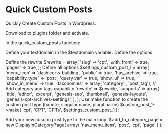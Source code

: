 # Quick Custom Posts

Quickly Create Custom Posts in Wordpress.


Download to plugins folder and activate.

In the quick_custom_posts function:

Define your textdomain in the $textdomain variable.
Define the options.

Define the rewrite
$rewrite                = array(
	'slug'       => 'cpt',
	'with_front' => true,
	'pages'      => true,
);
Define all options
$settings_custom_post_1 = array(
	'menu_icon'       => 'dashicons-building',
	'public'          => true,
	'has_archive'     => true,
	'capability_type' => 'post',
	'query_var'       => true,
	'show_ui'         => true,
	'show_in_menu'    => true,
	'taxonomies'      => array( 'category' , 'post_tag'), // Add category and tags capability
	'rewrite'         => $rewrite,
	'supports'        => array(
		'title',
		'editor',
		'excerpt',
		'genesis-seo',
		'thumbnail',
		'genesis-layouts',
		'genesis-cpt-archives-settings',
	),
);
Use make function to create the custom post type (handle, singular name, plural name)
$custom_post_1->make( 'cpt', 'CPT', 'CPTs', $settings_custom_post_1 );


Add your new cusotm post type to the main loop.
$add_to_category_page = new DisplayInCategoryPage( array(
	'nav_menu_item',
	'post',
	'cpt',
	'page'
) );



